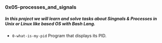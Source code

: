 ### 0x05-processes_and_signals


##### In this project we will learn and solve tasks about __Singnals & Processes__ in Unix or Linux like based OS with __Bash__ Lang.

* `0-what-is-my-pid` Program that displays its PID.
